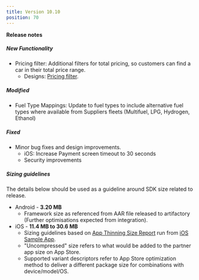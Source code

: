 ```yaml
---
title: Version 10.10
position: 70
---
```

**Release notes**
##### New Functionality
* Pricing filter: Additional filters for total pricing, so customers can find a car in their total price range.
  * Designs: <a href="https://app.abstract.com/share/d3703f6d-77ea-4dfa-a56c-28754a88af91
" target="_blank">Pricing filter</a>.


##### Modified
* Fuel Type Mappings: Update to fuel types to include alternative fuel types where available from Suppliers fleets (Multifuel, LPG, Hydrogen, Ethanol)


##### Fixed
* Minor bug fixes and design improvements.
  * iOS: Increase Payment screen timeout to 30 seconds
  * Security improvements
 
   
##### Sizing guidelines
The details below should be used as a guideline around SDK size related to release.
* Android - **3.20 MB**
  * Framework size as referenced from AAR file released to artifactory (Further optimisations expected from integration).
* iOS - **11.4 MB to 30.6 MB**
  * Sizing guidelines based on <a href="https://github.com/cartrawler/cartrawler.github.io/blob/master/ios-report.txt" target="_blank">App Thinning Size Report</a> run from <a href="https://github.com/cartrawler/cartrawler-ios-integration" target="_blank">iOS Sample App</a>.
  * "Uncompressed" size refers to what would be added to the partner app size on App Store.
  * Supported variant descriptors refer to App Store optimization method to deliver a different package size for combinations with device/model/OS.
